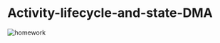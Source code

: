 # Activity-lifecycle-and-state-DMA

![homework](https://user-images.githubusercontent.com/78063970/111601285-51dddb80-87fa-11eb-97df-1a1ac9aa7b8d.JPG)

